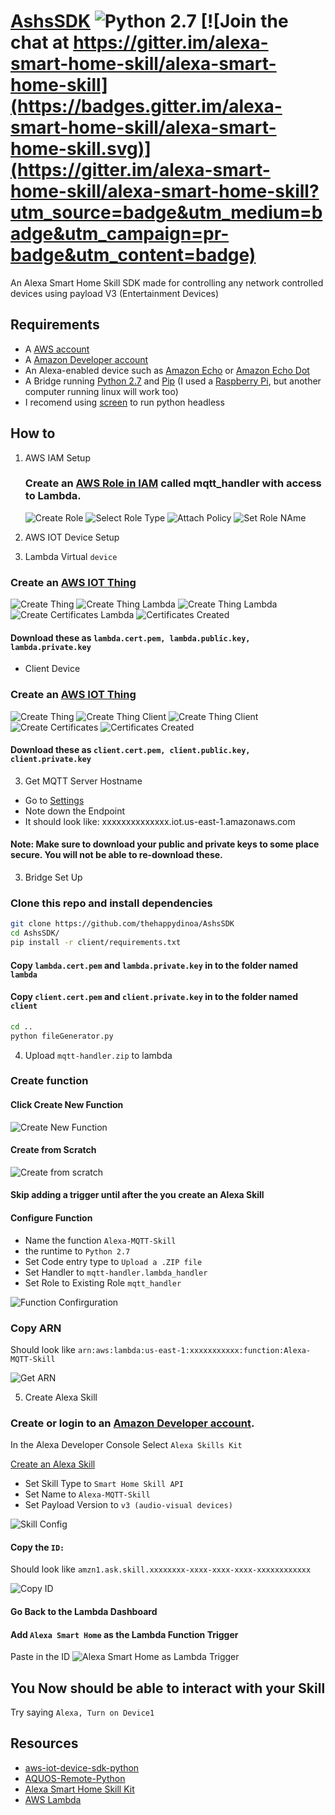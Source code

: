# [AshsSDK](https://thehappydinoa.github.io/alexa-smart-home-skill/) ![Python 2.7](https://img.shields.io/badge/Python-2.7-blue.svg) [![Join the chat at https://gitter.im/alexa-smart-home-skill/alexa-smart-home-skill](https://badges.gitter.im/alexa-smart-home-skill/alexa-smart-home-skill.svg)](https://gitter.im/alexa-smart-home-skill/alexa-smart-home-skill?utm_source=badge&utm_medium=badge&utm_campaign=pr-badge&utm_content=badge)

An Alexa Smart Home Skill SDK made for controlling any network controlled devices using payload V3 (Entertainment Devices)

## Requirements

-   A [AWS account](https://aws.amazon.com/)
-   A [Amazon Developer account](https://developer.amazon.com)
-   An Alexa-enabled device such as [Amazon Echo](https://www.amazon.com/dp/B00X4WHP5E/) or [Amazon Echo Dot](https://www.amazon.com/dp/B01DFKC2SO/)
-   A Bridge running [Python 2.7](https://www.python.org/downloads/) and [Pip](/installing-pip.md) (I used a [Raspberry Pi](https://www.raspberrypi.org/products/), but another computer running linux will work too)
-   I recomend using [screen](/installing-screen.md) to run python headless

## How to

1.  AWS IAM Setup

    ### Create an [AWS Role in IAM](https://console.aws.amazon.com/iam/homet) called mqtt_handler with access to Lambda.

    ![Create Role](https://s3.amazonaws.com/alexa-smart-home-skill/IAM+Management+Console+Create+new+Role+Edit.png "AWS Create Role")
    ![Select Role Type](https://s3.amazonaws.com/alexa-smart-home-skill/IAM+Management+Console+Select+Role+Type+Edit.png "AWS Select Role Type")
    ![Attach Policy](https://s3.amazonaws.com/alexa-smart-home-skill/IAM+Management+Console+Attach+Policy.png "AWS Attach Policy")
    ![Set Role NAme](https://s3.amazonaws.com/alexa-smart-home-skill/IAM+Management+Console+Set+role+name.png "AWS Set Role Name")

2.  AWS IOT Device Setup

3.  Lambda Virtual `device`

### Create an [AWS IOT Thing](https://console.aws.amazon.com/iotv2/home#/thinghub)

![Create Thing](https://s3.amazonaws.com/alexa-smart-home-skill/AWS+IoT+Create+New+Thing.png "AWS Create IOT Thing")
![Create Thing Lambda](https://s3.amazonaws.com/alexa-smart-home-skill/AWS+IoT+Create+New+Thing_lambda.png "Lambda")
![Create Thing Lambda](https://s3.amazonaws.com/alexa-smart-home-skill/AWS+IoT+Create+New+Thing_lambda_pt2.png)
![Create Certificates Lambda](https://s3.amazonaws.com/alexa-smart-home-skill/AWS+IoT+Create+New+Thing_lambda_certificates.png)
![Certificates Created](https://s3.amazonaws.com/alexa-smart-home-skill/AWS+IoT+Create+New+Thing_lambda_certificates_created.png)

#### Download these as `lambda.cert.pem, lambda.public.key, lambda.private.key`

-   Client Device

### Create an [AWS IOT Thing](https://console.aws.amazon.com/iotv2/home#/thinghub)

![Create Thing](https://s3.amazonaws.com/alexa-smart-home-skill/AWS+IoT+Create+New+Thing_client.png "AWS Create IOT Thing")
![Create Thing Client](https://s3.amazonaws.com/alexa-smart-home-skill/AWS+IoT+Create+New+Thing_client_pt2.png "Client")
![Create Thing Client](https://s3.amazonaws.com/alexa-smart-home-skill/AWS+IoT+Create+New+Thing_client_pt3.png "Client")
![Create Certificates](https://s3.amazonaws.com/alexa-smart-home-skill/AWS+IoT+Create+New+Thing_client_certificates.png)
![Certificates Created](https://s3.amazonaws.com/alexa-smart-home-skill/AWS+IoT+Create+New+Thing_lambda_certificates_created.png "Client")

#### Download these as `client.cert.pem, client.public.key, client.private.key`

3.  Get MQTT Server Hostname

-   Go to [Settings](https://console.aws.amazon.com/iotv2/home#/settings)
-   Note down the Endpoint
-   It should look like: xxxxxxxxxxxxxx.iot.us-east-1.amazonaws.com

#### Note: Make sure to download your public and private keys to some place secure. You will not be able to re-download these.

3.  Bridge Set Up

### Clone this repo and install dependencies

```bash
git clone https://github.com/thehappydinoa/AshsSDK
cd AshsSDK/
pip install -r client/requirements.txt
```

#### Copy `lambda.cert.pem` and `lambda.private.key` in to the folder named `lambda`

#### Copy `client.cert.pem` and `client.private.key` in to the folder named `client`

```bash
cd ..
python fileGenerator.py
```

4.  Upload `mqtt-handler.zip` to lambda

### Create function

#### Click Create New Function

![Create New Function](https://s3.amazonaws.com/alexa-smart-home-skill/Lambda+Management+Console+Create+Function.png "Create Function")

#### Create from Scratch

![Create from scratch](https://s3.amazonaws.com/alexa-smart-home-skill/Lambda+Management+Console+From+Scratch.png "Create from scratch")

#### Skip adding a trigger until after the you create an Alexa Skill

#### Configure Function

-   Name the function `Alexa-MQTT-Skill`
-   the runtime to `Python 2.7`
-   Set Code entry type to `Upload a .ZIP file`
-   Set Handler to `mqtt-handler.lambda_handler`
-   Set Role to Existing Role `mqtt_handler`

![Function Confirguration](https://s3.amazonaws.com/alexa-smart-home-skill/Lambda+Management+Console+Function+Config.png "Function Confirguration")

### Copy ARN

Should look like `arn:aws:lambda:us-east-1:xxxxxxxxxxx:function:Alexa-MQTT-Skill`

![Get ARN](https://s3.amazonaws.com/alexa-smart-home-skill/Lambda+Management+Console+Get+ARN.png "Get ARN")

5.  Create Alexa Skill

### Create or login to an [Amazon Developer account](https://developer.amazon.com/edw/home.html#/).

In the Alexa Developer Console Select `Alexa Skills Kit`

[Create an Alexa Skill](https://developer.amazon.com/public/solutions/alexa/alexa-skills-kit/docs/developing-an-alexa-skill-as-a-lambda-function)

-   Set Skill Type to `Smart Home Skill API`
-   Set Name to `Alexa-MQTT-Skill`
-   Set Payload Version to `v3 (audio-visual devices)`

![Skill Config](https://s3.amazonaws.com/alexa-smart-home-skill/Alexa+Skill+Info.png "Skill Config")

#### Copy the `ID:`

Should look like `amzn1.ask.skill.xxxxxxxx-xxxx-xxxx-xxxx-xxxxxxxxxxxx`

![Copy ID](https://s3.amazonaws.com/alexa-smart-home-skill/Alexa+Skill+ID.png "Copy ID")

#### Go Back to the Lambda Dashboard

#### Add `Alexa Smart Home` as the Lambda Function Trigger

Paste in the ID
![Alexa Smart Home as Lambda Trigger](https://s3.amazonaws.com/alexa-smart-home-skill/Set+Trigger+Lambda+Function.png "Alexa Smart Home as Lambda Trigger")

## You Now should be able to interact with your Skill

Try saying `Alexa, Turn on Device1`

## Resources

-   [aws-iot-device-sdk-python](https://github.com/aws/aws-iot-device-sdk-python)
-   [AQUOS-Remote-Python](https://github.com/thehappydinoa/AQUOS-Remote-Python)
-   [Alexa Smart Home Skill Kit](https://developer.amazon.com/public/solutions/alexa/alexa-skills-kit/overviews/understanding-the-smart-home-skill-api)
-   [AWS Lambda](http://docs.aws.amazon.com/lambda/latest/dg/welcome.html)
